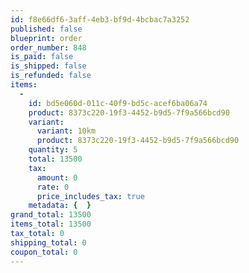 ```yaml
---
id: f8e66df6-3aff-4eb3-bf9d-4bcbac7a3252
published: false
blueprint: order
order_number: 848
is_paid: false
is_shipped: false
is_refunded: false
items:
  -
    id: bd5e060d-011c-40f9-bd5c-acef6ba06a74
    product: 8373c220-19f3-4452-b9d5-7f9a566bcd90
    variant:
      variant: 10km
      product: 8373c220-19f3-4452-b9d5-7f9a566bcd90
    quantity: 5
    total: 13500
    tax:
      amount: 0
      rate: 0
      price_includes_tax: true
    metadata: {  }
grand_total: 13500
items_total: 13500
tax_total: 0
shipping_total: 0
coupon_total: 0
---
```

